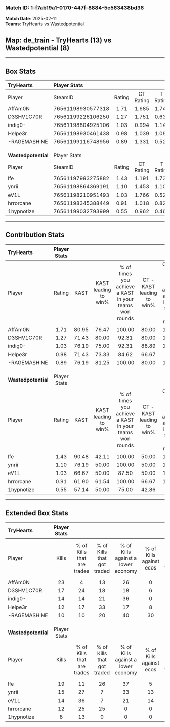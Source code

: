 ### Match ID: 1-f7ab19a1-0170-447f-8884-5c563438bd36  
**Match Date**: 2025-02-11  
**Teams**: TryHearts vs Wastedpotential  

## **Map**: de_train - TryHearts (13) vs Wastedpotential (8)  
---  

## Box Stats  

| **TryHearts**       | Player Stats      |        |           |          |       |       |       |         |        |      |     |
| :- | :- | :-: | :-: | :-: | :-: | :-: | :-: | :-: | :-: | :-: | :-: |
| Player              | SteamID           | Rating | CT Rating | T Rating | KAST  |  ADR  | Kills | Assists | Deaths | K/D  | HS% |
| AffAm0N             | 76561198930577318 |  1.71  |   1.685   |  1.747   | 80.95 | 113.1 |  23   |    6    |   11   | 2.09 | 47  |
| D3SHV1C70R          | 76561199226106250 |  1.27  |   1.751   |  0.632   | 71.43 | 104.7 |  17   |    7    |   15   | 1.13 | 23  |
| indig0-             | 76561198804925106 |  1.03  |   0.994   |  1.147   | 76.19 | 56.3  |  14   |    3    |   14   | 1.00 | 42  |
| Helpe3r             | 76561198930461438 |  0.98  |   1.039   |  1.089   | 71.43 | 72.2  |  12   |    6    |   14   | 0.86 | 50  |
| -RAGEMASHINE        | 76561199116748956 |  0.89  |   1.331   |  0.529   | 76.19 | 57.4  |  10   |    6    |   14   | 0.71 | 40  |
|                     |                   |        |           |          |       |       |       |         |        |      |     |
|                     |                   |        |           |          |       |       |       |         |        |      |     |
|                     |                   |        |           |          |       |       |       |         |        |      |     |
| **Wastedpotential** | Player Stats      |        |           |          |       |       |       |         |        |      |     |
| Player              | SteamID           | Rating | CT Rating | T Rating | KAST  |  ADR  | Kills | Assists | Deaths | K/D  | HS% |
| lfe                 | 76561197993275882 |  1.43  |   1.191   |  1.736   | 90.48 | 88.6  |  19   |    4    |   15   | 1.27 | 63  |
| ynrii               | 76561198864369191 |  1.10  |   1.453   |  1.105   | 76.19 | 75.6  |  15   |    6    |   16   | 0.94 | 46  |
| eV1L                | 76561198210951493 |  1.03  |   1.766   |  0.526   | 66.67 | 67.9  |  14   |    4    |   13   | 1.08 | 35  |
| hrrorcane           | 76561198345388449 |  0.91  |   1.018   |  0.823   | 61.90 | 70.7  |  12   |    6    |   14   | 0.86 | 41  |
| 1hypnotize          | 76561199032793999 |  0.55  |   0.962   |  0.461   | 57.14 | 54.4  |   8   |    5    |   18   | 0.44 | 62  |
---  

## Contribution Stats  

| **TryHearts**       | Player Stats |       |                      |                                                        |                           |                                                             |                          |                                                            |
| :- | :-: | :-: | :-: | :-: | :-: | :-: | :-: | :-: |
| Player              |    Rating    | KAST  | KAST leading to win% | % of times you achieve a KAST in your teams won rounds | CT - KAST leading to win% | CT - % of times you achieve a KAST in your teams won rounds | T - KAST leading to win% | T - % of times you achieve a KAST in your teams won rounds |
| AffAm0N             |     1.71     | 80.95 |        76.47         |                         100.00                         |           80.00           |                           100.00                            |          71.43           |                           100.00                           |
| D3SHV1C70R          |     1.27     | 71.43 |        80.00         |                         92.31                          |           80.00           |                           100.00                            |          80.00           |                           80.00                            |
| indig0-             |     1.03     | 76.19 |        75.00         |                         92.31                          |           88.89           |                           100.00                            |          57.14           |                           80.00                            |
| Helpe3r             |     0.98     | 71.43 |        73.33         |                         84.62                          |           66.67           |                            75.00                            |          83.33           |                           100.00                           |
| -RAGEMASHINE        |     0.89     | 76.19 |        81.25         |                         100.00                         |           80.00           |                           100.00                            |          83.33           |                           100.00                           |
|                     |              |       |                      |                                                        |                           |                                                             |                          |                                                            |
|                     |              |       |                      |                                                        |                           |                                                             |                          |                                                            |
|                     |              |       |                      |                                                        |                           |                                                             |                          |                                                            |
| **Wastedpotential** | Player Stats |       |                      |                                                        |                           |                                                             |                          |                                                            |
| Player              |    Rating    | KAST  | KAST leading to win% | % of times you achieve a KAST in your teams won rounds | CT - KAST leading to win% | CT - % of times you achieve a KAST in your teams won rounds | T - KAST leading to win% | T - % of times you achieve a KAST in your teams won rounds |
| lfe                 |     1.43     | 90.48 |        42.11         |                         100.00                         |           50.00           |                           100.00                            |          36.36           |                           100.00                           |
| ynrii               |     1.10     | 76.19 |        50.00         |                         100.00                         |           50.00           |                           100.00                            |          50.00           |                           100.00                           |
| eV1L                |     1.03     | 66.67 |        50.00         |                         87.50                          |           50.00           |                           100.00                            |          50.00           |                           75.00                            |
| hrrorcane           |     0.91     | 61.90 |        61.54         |                         100.00                         |           66.67           |                           100.00                            |          57.14           |                           100.00                           |
| 1hypnotize          |     0.55     | 57.14 |        50.00         |                         75.00                          |           42.86           |                            75.00                            |          60.00           |                           75.00                            |
---  

## Extended Box Stats  

| **TryHearts**       | Player Stats |                            |                            |                                    |                         |                              |                                 |        |                             |                                     |                          |                               |                            |
| :- | :-: | :-: | :-: | :-: | :-: | :-: | :-: | :-: | :-: | :-: | :-: | :-: | :-: |
| Player              |    Kills     | % of Kills that are trades | % of Kills that got traded | % of Kills against a lower economy | % of Kills against ecos | % of Kills that are flawless | % of Kills that are close duels | Deaths | % of Deaths that get traded | % of Deaths against a lower economy | % of Deaths against ecos | % of Deaths that are flawless | % of Deaths that are close |
| AffAm0N             |      23      |             4              |             13             |                 26                 |            0            |              70              |                9                |   11   |              9              |                  9                  |            0             |              64               |             9              |
| D3SHV1C70R          |      17      |             24             |             18             |                 18                 |            6            |              47              |                0                |   15   |              7              |                 20                  |            0             |              40               |             13             |
| indig0-             |      14      |             14             |             21             |                 36                 |            0            |              71              |                0                |   14   |              7              |                 14                  |            0             |              79               |             0              |
| Helpe3r             |      12      |             17             |             33             |                 17                 |            8            |              58              |                8                |   14   |             21              |                 14                  |            0             |              43               |             21             |
| -RAGEMASHINE        |      10      |             10             |             20             |                 40                 |           30            |              50              |                0                |   14   |             29              |                 14                  |            0             |              71               |             14             |
|                     |              |                            |                            |                                    |                         |                              |                                 |        |                             |                                     |                          |                               |                            |
|                     |              |                            |                            |                                    |                         |                              |                                 |        |                             |                                     |                          |                               |                            |
|                     |              |                            |                            |                                    |                         |                              |                                 |        |                             |                                     |                          |                               |                            |
| **Wastedpotential** | Player Stats |                            |                            |                                    |                         |                              |                                 |        |                             |                                     |                          |                               |                            |
| Player              |    Kills     | % of Kills that are trades | % of Kills that got traded | % of Kills against a lower economy | % of Kills against ecos | % of Kills that are flawless | % of Kills that are close duels | Deaths | % of Deaths that get traded | % of Deaths against a lower economy | % of Deaths against ecos | % of Deaths that are flawless | % of Deaths that are close |
| lfe                 |      19      |             11             |             26             |                 37                 |            5            |              58              |               21                |   15   |             20              |                 13                  |            0             |              67               |             0              |
| ynrii               |      15      |             27             |             7              |                 33                 |           13            |              67              |                7                |   16   |             38              |                 13                  |            0             |              38               |             0              |
| eV1L                |      14      |             36             |             7              |                 21                 |           14            |              57              |               14                |   13   |              8              |                 23                  |            0             |              85               |             8              |
| hrrorcane           |      12      |             25             |             25             |                 0                  |            0            |              42              |                0                |   14   |              0              |                 21                  |            0             |              64               |             14             |
| 1hypnotize          |      8       |             13             |             0              |                 0                  |            0            |              50              |               13                |   18   |             28              |                 22                  |            6             |              56               |             0              |

